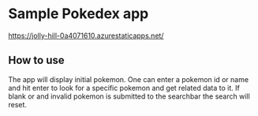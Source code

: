 # Sample Pokedex app

https://jolly-hill-0a4071610.azurestaticapps.net/

## How to use
The app will display initial pokemon.
One can enter a pokemon id or name and hit enter to look for a specific pokemon and get related data to it.
If blank or and invalid pokemon is submitted to the searchbar the search will reset.
